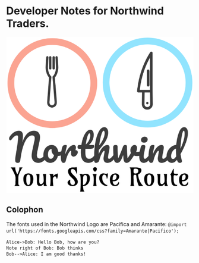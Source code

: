 # Developer Notes for **Northwind Traders**.

![Northwind Logo](images/NorthwindLogoLarge.png)

## Colophon

The fonts used in the Northwind Logo are Pacifica and Amarante: `@import url('https://fonts.googleapis.com/css?family=Amarante|Pacifico');`


```sequence
Alice->Bob: Hello Bob, how are you?
Note right of Bob: Bob thinks
Bob-->Alice: I am good thanks!
```
